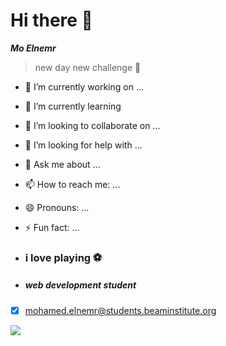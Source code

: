 # Hi there 👋

***Mo Elnemr***

> new day new challenge 💬

- 🔭 I’m currently working on ...
- 🌱 I’m currently learning 
- 👯 I’m looking to collaborate on ...
- 🤔 I’m looking for help with ...
- 💬 Ask me about ...
- 📫 How to reach me: ...
- 😄 Pronouns: ...
- ⚡ Fun fact: ...

- ### i love playing :soccer: ###
- ##### web development student
- [x] mohamed.elnemr@students.beaminstitute.org

![](https://etimg.etb2bimg.com/photo/70495604.cms)







